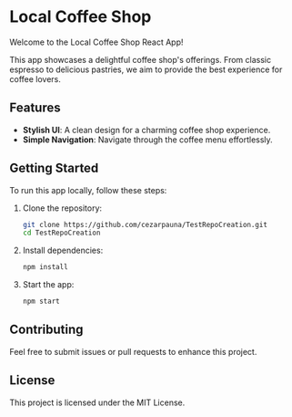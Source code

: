 # Local Coffee Shop

Welcome to the Local Coffee Shop React App!

This app showcases a delightful coffee shop's offerings. From classic espresso to delicious pastries, we aim to provide the best experience for coffee lovers.

## Features
- **Stylish UI**: A clean design for a charming coffee shop experience.
- **Simple Navigation**: Navigate through the coffee menu effortlessly.

## Getting Started
To run this app locally, follow these steps:

1. Clone the repository:
   ```bash
   git clone https://github.com/cezarpauna/TestRepoCreation.git
   cd TestRepoCreation
   ```
2. Install dependencies:
   ```bash
   npm install
   ```
3. Start the app:
   ```bash
   npm start
   ```

## Contributing
Feel free to submit issues or pull requests to enhance this project.

## License
This project is licensed under the MIT License.